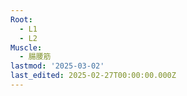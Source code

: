 ```yaml
---
Root:
  - L1
  - L2
Muscle:
  - 腸腰筋
lastmod: '2025-03-02'
last_edited: 2025-02-27T00:00:00.000Z
---
```



